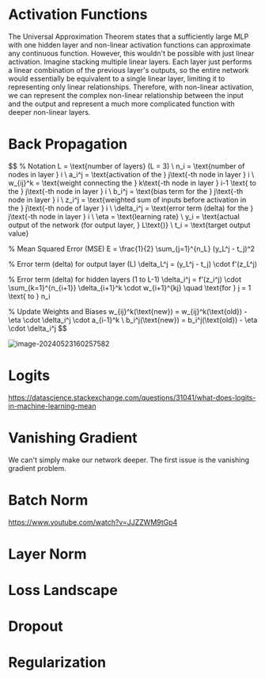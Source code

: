 # Activation Functions

The Universal Approximation Theorem states that a sufficiently large MLP with one hidden layer and non-linear activation functions can approximate any continuous function. However, this wouldn't be possible with just linear activation. Imagine stacking multiple linear layers. Each layer just performs a linear combination of the previous layer's outputs, so the entire network would essentially be equivalent to a single linear layer, limiting it to representing only linear relationships. Therefore, with non-linear activation, we can represent the complex non-linear relationship between the input and the output and represent a much more complicated function with deeper non-linear layers.

# Back Propagation

$$
% Notation
L = \text{number of layers} (L = 3) \\
n_i = \text{number of nodes in layer } i \\
a_i^j = \text{activation of the } j\text{-th node in layer } i \\
w_{ij}^k = \text{weight connecting the } k\text{-th node in layer } i-1 \text{ to the } j\text{-th node in layer } i \\
b_i^j = \text{bias term for the } j\text{-th node in layer } i \\
z_i^j = \text{weighted sum of inputs before activation in the } j\text{-th node of layer } i \\
\delta_i^j = \text{error term (delta) for the } j\text{-th node in layer } i \\
\eta = \text{learning rate} \\
y_i = \text{actual output of the network (for output layer, } L\text{)} \\
t_i = \text{target output value}

% Mean Squared Error (MSE)
E = \frac{1}{2} \sum_{j=1}^{n_L} (y_L^j - t_j)^2

% Error term (delta) for output layer (L)
\delta_L^j = (y_L^j - t_j) \cdot f'(z_L^j)

% Error term (delta) for hidden layers (1 to L-1)
\delta_i^j = f'(z_i^j) \cdot \sum_{k=1}^{n_{i+1}} \delta_{i+1}^k \cdot w_{i+1}^{kj} \quad \text{for } j = 1 \text{ to } n_i

% Update Weights and Biases
w_{ij}^k(\text{new}) = w_{ij}^k(\text{old}) - \eta \cdot \delta_i^j \cdot a_{i-1}^k \\
b_i^j(\text{new}) = b_i^j(\text{old}) - \eta \cdot \delta_i^j
$$





![image-20240523160257582](C:\Users\desti\AppData\Roaming\Typora\typora-user-images\image-20240523160257582.png)

# Logits

https://datascience.stackexchange.com/questions/31041/what-does-logits-in-machine-learning-mean

# Vanishing Gradient

We can't simply make our network deeper. The first issue is the vanishing gradient problem. 

# Batch Norm

https://www.youtube.com/watch?v=JJZZWM9tGp4

# Layer Norm

# Loss Landscape

# Dropout

# Regularization


